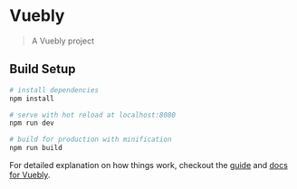 # Vuebly

> A Vuebly project

## Build Setup

``` bash
# install dependencies
npm install

# serve with hot reload at localhost:8080
npm run dev

# build for production with minification
npm run build

```

For detailed explanation on how things work, checkout the [guide](http://vuebly.github.io/vuebly-templates/) and [docs for Vuebly](https://github.com/louie007/vuebly).
